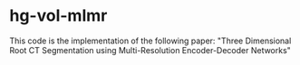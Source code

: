 # hg-vol-mlmr
This code is the implementation of the following paper: "Three Dimensional Root CT Segmentation using Multi-Resolution Encoder-Decoder Networks"

